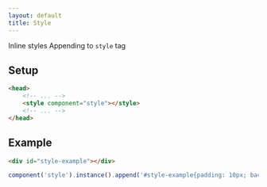 ```yaml
---
layout: default
title: Style
---
```


Inline styles
Appending to `style` tag

## Setup

```html
<head>
	<!-- ... -->
	<style component="style"></style>
	<!-- ... -->
</head>
```

## Example

<div id="style-example"></div>
<script>
$(function(){
	component('style').instance().append('#style-example{padding: 10px; background: tomato;}');
});
</script>

```html
<div id="style-example"></div>
```

```js
component('style').instance().append('#style-example{padding: 10px; background: tomato;}');
```
